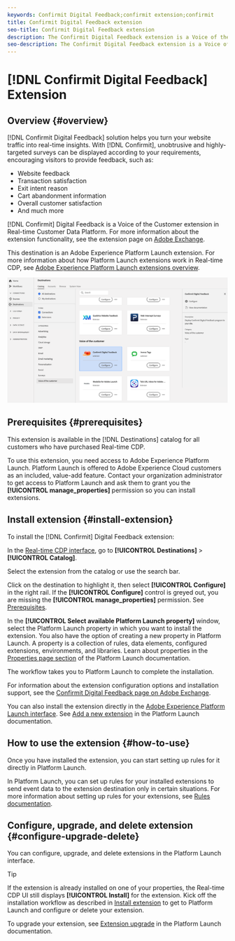 ```yaml
---
keywords: Confirmit Digital Feedback;confirmit extension;confirmit
title: Confirmit Digital Feedback extension
seo-title: Confirmit Digital Feedback extension
description: The Confirmit Digital Feedback extension is a Voice of the Customer destination in Real-time Customer Data Platform. For more information about the extension functionality, see the extension page on Adobe Exchange.
seo-description: The Confirmit Digital Feedback extension is a Voice of the Customer destination in Real-time Customer Data Platform. For more information about the extension functionality, see the extension page on Adobe Exchange.
---
```


# [!DNL Confirmit Digital Feedback] Extension

## Overview {#overview}

[!DNL Confirmit Digital Feedback] solution helps you turn your website traffic into real-time insights. With [!DNL Confirmit], unobtrusive and highly-targeted surveys can be displayed according to your requirements, encouraging visitors to provide feedback, such as:

* Website feedback 
* Transaction satisfaction
* Exit intent reason
* Cart abandonment information
* Overall customer satisfaction
* And much more

[!DNL Confirmit] Digital Feedback is a Voice of the Customer extension in Real-time Customer Data Platform. For more information about the extension functionality, see the extension page on [Adobe Exchange](https://exchange.adobe.com/experiencecloud.details.103247.confirmit-digital-feedback-for-adobe-launch.html).

This destination is an Adobe Experience Platform Launch extension. For more information about how Platform Launch extensions work in Real-time CDP, see [Adobe Experience Platform Launch extensions overview](../launch-extensions/overview.md.md).

![Confirmit Digital Feedback extension](../../assets/catalog/voice/confirmit-digital-feedback/catalog.png)

## Prerequisites {#prerequisites}

This extension is available in the [!DNL Destinations] catalog for all customers who have purchased Real-time CDP.

To use this extension, you need access to Adobe Experience Platform Launch. Platform Launch is offered to Adobe Experience Cloud customers as an included, value-add feature. Contact your organization administrator to get access to Platform Launch and ask them to grant you the **[!UICONTROL manage_properties]** permission so you can install extensions.

## Install extension {#install-extension}

To install the [!DNL Confirmit] Digital Feedback extension:

In the [Real-time CDP interface](http://platform.adobe.com/), go to **[!UICONTROL Destinations]** > **[!UICONTROL Catalog]**.

Select the extension from the catalog or use the search bar.

Click on the destination to highlight it, then select **[!UICONTROL Configure]** in the right rail. If the **[!UICONTROL Configure]** control is greyed out, you are missing the **[!UICONTROL manage_properties]** permission. See [Prerequisites](#prerequisites).

In the **[!UICONTROL Select available Platform Launch property]** window, select the Platform Launch property in which you want to install the extension. You also have the option of creating a new property in Platform Launch. A property is a collection of rules, data elements, configured extensions, environments, and libraries. Learn about properties in the [Properties page section](https://experienceleague.adobe.com/docs/launch/using/reference/admin/companies-and-properties.html#properties-page) of the Platform Launch documentation.

The workflow takes you to Platform Launch to complete the installation. 

For information about the extension configuration options and installation support, see the [Confirmit Digital Feedback page on Adobe Exchange](https://exchange.adobe.com/experiencecloud.details.103247.confirmit-digital-feedback-for-adobe-launch.html).

You can also install the extension directly in the [Adobe Experience Platform Launch interface](https://launch.adobe.com/). See [Add a new extension](https://experienceleague.adobe.com/docs/launch/using/reference/manage-resources/extensions/overview.html?lang=en#add-a-new-extension) in the Platform Launch documentation.

## How to use the extension {#how-to-use}

Once you have installed the extension, you can start setting up rules for it directly in Platform Launch.

In Platform Launch, you can set up rules for your installed extensions to send event data to the extension destination only in certain situations. For more information about setting up rules for your extensions, see [Rules documentation](https://experienceleague.adobe.com/docs/launch/using/reference/manage-resources/rules.html).

## Configure, upgrade, and delete extension {#configure-upgrade-delete}

You can configure, upgrade, and delete extensions in the Platform Launch interface.

>[!TIP]
>
>If the extension is already installed on one of your properties, the Real-time CDP UI still displays **[!UICONTROL Install]** for the extension. Kick off the installation workflow as described in [Install extension](#install-extension) to get to Platform Launch and configure or delete your extension.

To upgrade your extension, see [Extension upgrade](https://experienceleague.adobe.com/docs/launch/using/reference/manage-resources/extensions/extension-upgrade.html) in the Platform Launch documentation.